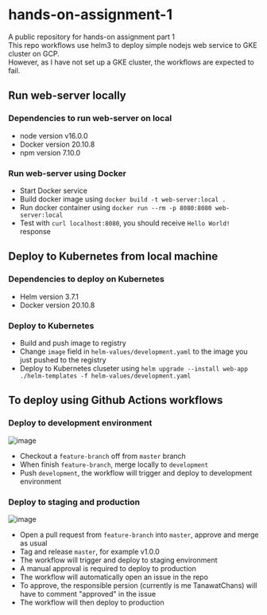 # hands-on-assignment-1
A public repository for hands-on assignment part 1  
This repo workflows use helm3 to deploy simple nodejs web service to GKE cluster on GCP.  
However, as I have not set up a GKE cluster, the workflows are expected to fail.

## Run web-server locally
### Dependencies to run web-server on local
- node version v16.0.0
- Docker version 20.10.8
- npm version 7.10.0

### Run web-server using Docker
- Start Docker service
- Build docker image using `docker build -t web-server:local .`
- Run docker container using `docker run --rm -p 8080:8080 web-server:local`
- Test with `curl localhost:8080`, you should receive `Hello World!` response

## Deploy to Kubernetes from local machine
### Dependencies to deploy on Kubernetes
- Helm version 3.7.1
- Docker version 20.10.8

### Deploy to Kubernetes
- Build and push image to registry
- Change `image` field in `helm-values/development.yaml` to the image you just pushed to the registry
- Deploy to Kubernetes cluseter using `helm upgrade --install web-app ./helm-templates -f helm-values/development.yaml`

## To deploy using Github Actions workflows
### Deploy to development environment

![image](https://user-images.githubusercontent.com/53340736/192113150-7b4aa8f1-fb65-48dc-9397-f1118274d8d7.png)

- Checkout a `feature-branch` off from `master` branch
- When finish `feature-branch`, merge locally to `development`
- Push `development`, the workflow will trigger and deploy to development environment

### Deploy to staging and production

![image](https://user-images.githubusercontent.com/53340736/192113423-158d30e0-573b-41c4-bc0f-516f3b47f8f7.png)

- Open a pull request from `feature-branch` into `master`, approve and merge as usual
- Tag and release `master`, for example v1.0.0
- The workflow will trigger and deploy to staging environment
- A manual approval is required to deploy to production
- The workflow will automatically open an issue in the repo
- To approve, the responsible persion (currently is me TanawatChans) will have to comment "approved" in the issue
- The workflow will then deploy to production
